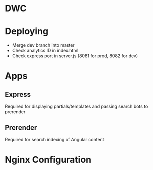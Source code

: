 DWC
=========

# Deploying

* Merge dev branch into master
* Check analytics ID in index.html
* Check express port in server.js (8081 for prod, 8082 for dev)

# Apps
## Express

Required for displaying partials/templates and passing search bots to prerender

## Prerender

Required for search indexing of Angular content

# Nginx Configuration
